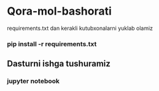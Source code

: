 # Qora-mol-bashorati
requirements.txt dan kerakli kutubxonalarni yuklab olamiz
<h3>pip install -r requirements.txt</h3>
<h2>Dasturni ishga tushuramiz</h2>
<h3> jupyter notebook </h3>
